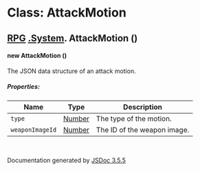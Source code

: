 # Class: AttackMotion

## [RPG](RPG.md) [.System](RPG.System.md).  AttackMotion ()

#### new AttackMotion ()

The JSON data structure of an attack motion.

##### Properties:

| Name | Type | Description |
| --- | --- | --- |
| `type` | [Number](Number.md) | The type of the motion. |
| `weaponImageId` | [Number](Number.md) | The ID of the weapon image. |

<dl>
</dl>


 <br>

  Documentation generated by [JSDoc 3.5.5](https://github.com/jsdoc3/jsdoc)
